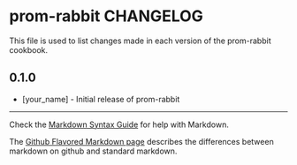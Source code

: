 prom-rabbit CHANGELOG
=====================

This file is used to list changes made in each version of the prom-rabbit cookbook.

0.1.0
-----
- [your_name] - Initial release of prom-rabbit

- - -
Check the [Markdown Syntax Guide](http://daringfireball.net/projects/markdown/syntax) for help with Markdown.

The [Github Flavored Markdown page](http://github.github.com/github-flavored-markdown/) describes the differences between markdown on github and standard markdown.
